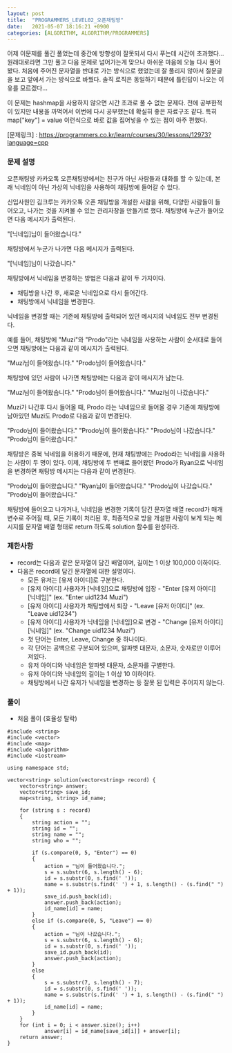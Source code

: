 ```yaml
---
layout: post
title:  "PROGRAMMERS_LEVEL02_오픈채팅방"
date:   2021-05-07 18:16:21 +0900
categories: [ALGORITHM, ALGORITHM/PROGRAMMERS]
---
```


어제 이문제를 풀긴 풀었는데 중간에 방향성이 잘못되서 다시 푸는데 시간이 초과했다... 원래대로라면 그만 풀고 다음 문제로 넘어가는게 맞으나 아쉬운 마음에 오늘 다시 풀어봤다. 처음에 주어진 문자열을 반대로 가는 방식으로 했었는데 잘 풀리지 않아서 질문글을 보고 앞에서 가는 방식으로 바꿨다. 솔직 로직은 동일하기 때문에 틀린답이 나오는 이유를 모르겠다... 

이 문제는 hashmap을 사용하지 않으면 시간 초과로 풀 수 없는 문제다. 전에 공부한적이 있지만 내용을 까먹어서 이번에 다시 공부했는데 확실히 좋은 자료구조 같다. 특히 map["key"] = value 이런식으로 바로 값을 집어넣을 수 있는 점이 아주 편했다.

[문제링크] : https://programmers.co.kr/learn/courses/30/lessons/12973?language=cpp

### 문제 설명
오픈채팅방
카카오톡 오픈채팅방에서는 친구가 아닌 사람들과 대화를 할 수 있는데, 본래 닉네임이 아닌 가상의 닉네임을 사용하여 채팅방에 들어갈 수 있다.

신입사원인 김크루는 카카오톡 오픈 채팅방을 개설한 사람을 위해, 다양한 사람들이 들어오고, 나가는 것을 지켜볼 수 있는 관리자창을 만들기로 했다. 채팅방에 누군가 들어오면 다음 메시지가 출력된다.

"[닉네임]님이 들어왔습니다."

채팅방에서 누군가 나가면 다음 메시지가 출력된다.

"[닉네임]님이 나갔습니다."

채팅방에서 닉네임을 변경하는 방법은 다음과 같이 두 가지이다.
- 채팅방을 나간 후, 새로운 닉네임으로 다시 들어간다.
- 채팅방에서 닉네임을 변경한다.

닉네임을 변경할 때는 기존에 채팅방에 출력되어 있던 메시지의 닉네임도 전부 변경된다.

예를 들어, 채팅방에 "Muzi"와 "Prodo"라는 닉네임을 사용하는 사람이 순서대로 들어오면 채팅방에는 다음과 같이 메시지가 출력된다.

"Muzi님이 들어왔습니다."
"Prodo님이 들어왔습니다."

채팅방에 있던 사람이 나가면 채팅방에는 다음과 같이 메시지가 남는다.

"Muzi님이 들어왔습니다."
"Prodo님이 들어왔습니다."
"Muzi님이 나갔습니다."

Muzi가 나간후 다시 들어올 때, Prodo 라는 닉네임으로 들어올 경우 기존에 채팅방에 남아있던 Muzi도 Prodo로 다음과 같이 변경된다.

"Prodo님이 들어왔습니다."
"Prodo님이 들어왔습니다."
"Prodo님이 나갔습니다."
"Prodo님이 들어왔습니다."

채팅방은 중복 닉네임을 허용하기 때문에, 현재 채팅방에는 Prodo라는 닉네임을 사용하는 사람이 두 명이 있다. 이제, 채팅방에 두 번째로 들어왔던 Prodo가 Ryan으로 닉네임을 변경하면 채팅방 메시지는 다음과 같이 변경된다.

"Prodo님이 들어왔습니다."
"Ryan님이 들어왔습니다."
"Prodo님이 나갔습니다."
"Prodo님이 들어왔습니다."

채팅방에 들어오고 나가거나, 닉네임을 변경한 기록이 담긴 문자열 배열 record가 매개변수로 주어질 때, 모든 기록이 처리된 후, 최종적으로 방을 개설한 사람이 보게 되는 메시지를 문자열 배열 형태로 return 하도록 solution 함수를 완성하라.

### 제한사항
- record는 다음과 같은 문자열이 담긴 배열이며, 길이는 1 이상 100,000 이하이다.
- 다음은 record에 담긴 문자열에 대한 설명이다.
    - 모든 유저는 [유저 아이디]로 구분한다.
    - [유저 아이디] 사용자가 [닉네임]으로 채팅방에 입장 - "Enter [유저 아이디] [닉네임]" (ex. "Enter uid1234 Muzi")
    - [유저 아이디] 사용자가 채팅방에서 퇴장 - "Leave [유저 아이디]" (ex. "Leave uid1234")
    - [유저 아이디] 사용자가 닉네임을 [닉네임]으로 변경 - "Change [유저 아이디] [닉네임]" (ex. "Change uid1234 Muzi")
    - 첫 단어는 Enter, Leave, Change 중 하나이다.
    - 각 단어는 공백으로 구분되어 있으며, 알파벳 대문자, 소문자, 숫자로만 이루어져있다.
    - 유저 아이디와 닉네임은 알파벳 대문자, 소문자를 구별한다.
    - 유저 아이디와 닉네임의 길이는 1 이상 10 이하이다.
    - 채팅방에서 나간 유저가 닉네임을 변경하는 등 잘못 된 입력은 주어지지 않는다.

### 풀이
- 처음 풀이 (효율성 탈락)

```
#include <string>
#include <vector>
#include <map>
#include <algorithm>
#include <iostream>

using namespace std;

vector<string> solution(vector<string> record) {
    vector<string> answer;
    vector<string> save_id;
    map<string, string> id_name;
    
    for (string s : record)
    {
        string action = "";
        string id = "";
        string name = "";
        string who = "";
        
        if (s.compare(0, 5, "Enter") == 0)
        {
            action = "님이 들어왔습니다.";
            s = s.substr(6, s.length() - 6);
            id = s.substr(0, s.find(' '));
            name = s.substr(s.find(' ') + 1, s.length() - (s.find(" ") + 1));
            save_id.push_back(id);
            answer.push_back(action);
            id_name[id] = name;
        }
        else if (s.compare(0, 5, "Leave") == 0)
        {
            action = "님이 나갔습니다.";
            s = s.substr(6, s.length() - 6);
            id = s.substr(0, s.find(' '));
            save_id.push_back(id);
            answer.push_back(action);
        }
        else
        {
            s = s.substr(7, s.length() - 7);
            id = s.substr(0, s.find(' '));
            name = s.substr(s.find(' ') + 1, s.length() - (s.find(" ") + 1));
            id_name[id] = name;
        }       
    }    
    for (int i = 0; i < answer.size(); i++)
            answer[i] = id_name[save_id[i]] + answer[i];
    return answer;
}
```